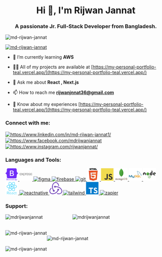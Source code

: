 <h1 align="center">Hi 👋, I'm Rijwan Jannat</h1>
<h3 align="center">A passionate Jr. Full-Stack Developer from Bangladesh.</h3>

<p align="left"> <img src="https://komarev.com/ghpvc/?username=md-rijwan-jannat&label=Profile%20views&color=0e75b6&style=flat" alt="md-rijwan-jannat" /> </p>

<p align="left"> <a href="https://github.com/ryo-ma/github-profile-trophy"><img src="https://github-profile-trophy.vercel.app/?username=md-rijwan-jannat" alt="md-rijwan-jannat" /></a> </p>

- 🌱 I’m currently learning **AWS**

- 👨‍💻 All of my projects are available at [https://my-personal-portfolio-teal.vercel.app/](https://my-personal-portfolio-teal.vercel.app/)

- 💬 Ask me about **React , Next.js**

- 📫 How to reach me **rijwanjnnat36@gmail.com**

- 📄 Know about my experiences [https://my-personal-portfolio-teal.vercel.app/](https://my-personal-portfolio-teal.vercel.app/)

<h3 align="left">Connect with me:</h3>
<p align="left">
<a href="https://linkedin.com/in/https://www.linkedin.com/in/md-rijwan-jannat1/" target="blank"><img align="center" src="https://raw.githubusercontent.com/rahuldkjain/github-profile-readme-generator/master/src/images/icons/Social/linked-in-alt.svg" alt="https://www.linkedin.com/in/md-rijwan-jannat1/" height="30" width="40" /></a>
<a href="https://fb.com/https://www.facebook.com/mdrijwanjannat" target="blank"><img align="center" src="https://raw.githubusercontent.com/rahuldkjain/github-profile-readme-generator/master/src/images/icons/Social/facebook.svg" alt="https://www.facebook.com/mdrijwanjannat" height="30" width="40" /></a>
<a href="https://instagram.com/https://www.instagram.com/rijwanjannat/" target="blank"><img align="center" src="https://raw.githubusercontent.com/rahuldkjain/github-profile-readme-generator/master/src/images/icons/Social/instagram.svg" alt="https://www.instagram.com/rijwanjannat/" height="30" width="40" /></a>
</p>

<h3 align="left">Languages and Tools:</h3>
<p align="left"> <a href="https://getbootstrap.com" target="_blank" rel="noreferrer"> <img src="https://raw.githubusercontent.com/devicons/devicon/master/icons/bootstrap/bootstrap-plain-wordmark.svg" alt="bootstrap" width="40" height="40"/> </a> <a href="https://expressjs.com" target="_blank" rel="noreferrer"> <img src="https://raw.githubusercontent.com/devicons/devicon/master/icons/express/express-original-wordmark.svg" alt="express" width="40" height="40"/> </a> <a href="https://www.figma.com/" target="_blank" rel="noreferrer"> <img src="https://www.vectorlogo.zone/logos/figma/figma-icon.svg" alt="figma" width="40" height="40"/> </a> <a href="https://firebase.google.com/" target="_blank" rel="noreferrer"> <img src="https://www.vectorlogo.zone/logos/firebase/firebase-icon.svg" alt="firebase" width="40" height="40"/> </a> <a href="https://git-scm.com/" target="_blank" rel="noreferrer"> <img src="https://www.vectorlogo.zone/logos/git-scm/git-scm-icon.svg" alt="git" width="40" height="40"/> </a> <a href="https://www.w3.org/html/" target="_blank" rel="noreferrer"> <img src="https://raw.githubusercontent.com/devicons/devicon/master/icons/html5/html5-original-wordmark.svg" alt="html5" width="40" height="40"/> </a> <a href="https://developer.mozilla.org/en-US/docs/Web/JavaScript" target="_blank" rel="noreferrer"> <img src="https://raw.githubusercontent.com/devicons/devicon/master/icons/javascript/javascript-original.svg" alt="javascript" width="40" height="40"/> </a> <a href="https://www.mongodb.com/" target="_blank" rel="noreferrer"> <img src="https://raw.githubusercontent.com/devicons/devicon/master/icons/mongodb/mongodb-original-wordmark.svg" alt="mongodb" width="40" height="40"/> </a> <a href="https://www.mysql.com/" target="_blank" rel="noreferrer"> <img src="https://raw.githubusercontent.com/devicons/devicon/master/icons/mysql/mysql-original-wordmark.svg" alt="mysql" width="40" height="40"/> </a> <a href="https://nodejs.org" target="_blank" rel="noreferrer"> <img src="https://raw.githubusercontent.com/devicons/devicon/master/icons/nodejs/nodejs-original-wordmark.svg" alt="nodejs" width="40" height="40"/> </a> <a href="https://reactjs.org/" target="_blank" rel="noreferrer"> <img src="https://raw.githubusercontent.com/devicons/devicon/master/icons/react/react-original-wordmark.svg" alt="react" width="40" height="40"/> </a> <a href="https://reactnative.dev/" target="_blank" rel="noreferrer"> <img src="https://reactnative.dev/img/header_logo.svg" alt="reactnative" width="40" height="40"/> </a> <a href="https://redux.js.org" target="_blank" rel="noreferrer"> <img src="https://raw.githubusercontent.com/devicons/devicon/master/icons/redux/redux-original.svg" alt="redux" width="40" height="40"/> </a> <a href="https://tailwindcss.com/" target="_blank" rel="noreferrer"> <img src="https://www.vectorlogo.zone/logos/tailwindcss/tailwindcss-icon.svg" alt="tailwind" width="40" height="40"/> </a> <a href="https://www.typescriptlang.org/" target="_blank" rel="noreferrer"> <img src="https://raw.githubusercontent.com/devicons/devicon/master/icons/typescript/typescript-original.svg" alt="typescript" width="40" height="40"/> </a> <a href="https://zapier.com" target="_blank" rel="noreferrer"> <img src="https://www.vectorlogo.zone/logos/zapier/zapier-icon.svg" alt="zapier" width="40" height="40"/> </a> </p>

<h3 align="left">Support:</h3>
<p><a href="https://www.buymeacoffee.com/mdrijwanjannat"> <img align="left" src="https://cdn.buymeacoffee.com/buttons/v2/default-yellow.png" height="50" width="210" alt="mdrijwanjannat" /></a><a href="https://ko-fi.com/mdrijwanjannat"> <img align="left" src="https://cdn.ko-fi.com/cdn/kofi3.png?v=3" height="50" width="210" alt="mdrijwanjannat" /></a></p><br><br>

<p><img align="left" src="https://github-readme-stats.vercel.app/api/top-langs?username=md-rijwan-jannat&show_icons=true&locale=en&layout=compact" alt="md-rijwan-jannat" /></p>

<p>&nbsp;<img align="center" src="https://github-readme-stats.vercel.app/api?username=md-rijwan-jannat&show_icons=true&locale=en" alt="md-rijwan-jannat" /></p>

<p><img align="center" src="https://github-readme-streak-stats.herokuapp.com/?user=md-rijwan-jannat&" alt="md-rijwan-jannat" /></p>

